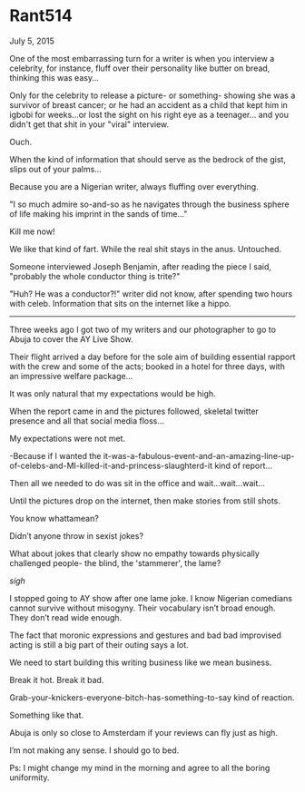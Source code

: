 # Rant514


July 5, 2015

One of the most embarrassing turn for a writer is when you interview a celebrity, for instance, fluff over their personality like butter on bread, thinking this was easy…

Only for the celebrity to release a picture- or something- showing she was a survivor of breast cancer; or he had an accident as a child that kept him in igbobi for weeks…or lost the sight on his right eye as a teenager... and you didn't get that shit in your "viral" interview.

Ouch.

When the kind of information that should serve as the bedrock of the gist, slips out of your palms…

Because you are a Nigerian writer, always fluffing over everything.

"I so much admire so-and-so as he navigates through the business sphere of life making his imprint in the sands of time..."

Kill me now!

We like that kind of fart. While the real shit stays in the anus. Untouched.

Someone interviewed Joseph Benjamin, after reading the piece I said, "probably the whole conductor thing is trite?" 

"Huh? He was a conductor?!" writer did not know, after spending two hours with celeb. Information that sits on the internet like a hippo.
***

Three weeks ago I got two of my writers and our photographer to go to Abuja to cover the AY Live Show.

Their flight arrived a day before for the sole aim of building essential rapport with the crew and some of the acts; booked in a hotel for three days, with an impressive welfare package…

It was only natural that my expectations would be high.

When the report came in and the pictures followed, skeletal twitter presence and all that social media floss…

My expectations were not met.

-Because if I wanted the it-was-a-fabulous-event-and-an-amazing-line-up-of-celebs-and-MI-killed-it-and-princess-slaughterd-it kind of report…

Then all we needed to do was sit in the office and wait…wait…wait…

Until the pictures drop on the internet, then make stories from still shots.

You know whattamean?

Didn’t anyone throw in sexist jokes?

What about jokes that clearly show no empathy towards physically challenged people- the blind, the 'stammerer', the lame?

*sigh*

I stopped going to AY show after one lame joke. I know Nigerian comedians cannot survive without misogyny. Their vocabulary isn’t broad enough. They don’t read wide enough. 

The fact that moronic expressions and gestures and bad bad improvised acting is still a big part of their outing says a lot.

We need to start building this writing business like we mean business.

Break it hot. Break it bad.

Grab-your-knickers-everyone-bitch-has-something-to-say kind of reaction. 

Something like that.

Abuja is only so close to Amsterdam if your reviews can fly just as high.

I’m not making any sense. I should go to bed. 

Ps: I might change my mind in the morning and agree to all the boring uniformity.
